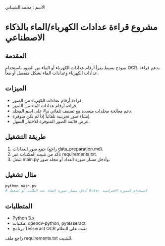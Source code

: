 الاسم : محمد الشيباني

# مشروع قراءة عدادات الكهرباء/الماء بالذكاء الاصطناعي

## المقدمة
نموذج بسيط يقرأ أرقام عدادات الكهرباء أو الماء من الصور باستخدام OCR. يدعم قراءة عدادات الكهرباء وعدادات الماء بشكل منفصل أو معاً.

## الميزات
- قراءة أرقام عدادات الكهرباء من الصور.
- قراءة أرقام عدادات الماء من الصور.
- دعم معالجة مجلدات متعددة مع تصنيف تلقائي بناءً على اسم المجلد.
- إنشاء صور تجريبية تلقائياً إذا لم تكن متوفرة.
- عرض قائمة الصور المتوفرة للاختيار السهل.

## طريقة التشغيل

1. جمع صور العدادات (راجع data_preparation.md).
2. تأكد من تثبيت المكتبات عبر requirements.txt.
3. شغل main.py وأدخل مسار صورة العداد أو مجلد صور.

## مثال تشغيل
```bash
python main.py
# أدخل مسار صورة العداد عند الطلب، أو اضغط Enter لاستخدام الصورة الافتراضية
```

## المتطلبات
- Python 3.x
- مكتبات: opencv-python, pytesseract
- برنامج Tesseract OCR مثبت على النظام

راجع ملف requirements.txt للتثبيت.